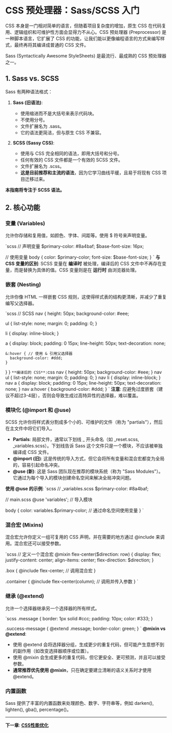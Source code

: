 ﻿# CSS 预处理器：Sass/SCSS 入门

CSS 本身是一门相对简单的语言，但随着项目复杂度的增加，原生 CSS 在代码复用、逻辑组织和可维护性方面会显得力不从心。CSS 预处理器 (Preprocessor) 是一种脚本语言，它扩展了 CSS 的功能，让我们能以更像编程语言的方式来编写样式，最终再将其编译成普通的 CSS 文件。

Sass (Syntactically Awesome StyleSheets) 是最流行、最成熟的 CSS 预处理器之一。

## 1. Sass vs. SCSS

Sass 有两种语法格式：

1.  **Sass (旧语法)**:
    - 使用缩进而不是大括号来表示代码块。
    - 不使用分号。
    - 文件扩展名为 .sass。
    - 它的语法更简洁，但与原生 CSS 不兼容。

2.  **SCSS (Sassy CSS)**:
    - 使用与 CSS 完全相同的语法，即用大括号和分号。
    - 任何有效的 CSS 文件都是一个有效的 SCSS 文件。
    - 文件扩展名为 .scss。
    - **这是目前推荐和主流的语法**，因为它学习曲线平缓，且易于将现有 CSS 项目迁移过来。

**本指南将专注于 SCSS 语法。**

## 2. 核心功能

### 变量 (Variables)
允许你存储和复用值，如颜色、字体、间距等。使用 $ 符号来声明变量。

`scss
// 声明变量
$primary-color: #8a4baf;
$base-font-size: 16px;

// 使用变量
body {
  color: $primary-color;
  font-size: $base-font-size;
}
`
**与 CSS 变量的区别**: SCSS 变量在 **编译时** 被处理，编译后的 CSS 文件中不再存在变量，而是替换为具体的值。CSS 变量则是在 **运行时** 由浏览器处理。

### 嵌套 (Nesting)
允许你像 HTML 一样嵌套 CSS 规则，这使得样式表的结构更清晰，并减少了重复编写父选择器。

`scss
// SCSS
nav {
  height: 50px;
  background-color: #eee;

  ul {
    list-style: none;
    margin: 0;
    padding: 0;
  }

  li {
    display: inline-block;
  }

  a {
    display: block;
    padding: 0 15px;
    line-height: 50px;
    text-decoration: none;

    &:hover { // 使用 & 引用父选择器
      background-color: #ddd;
    }
  }
}
`
**编译后的 CSS**:
`css
nav { height: 50px; background-color: #eee; }
nav ul { list-style: none; margin: 0; padding: 0; }
nav li { display: inline-block; }
nav a { display: block; padding: 0 15px; line-height: 50px; text-decoration: none; }
nav a:hover { background-color: #ddd; }
`
**注意**: 应避免过度嵌套（建议不超过3-4层），否则会导致生成过高特异性的选择器，难以覆盖。

### 模块化 (@import 和 @use)

SCSS 允许你将样式表分割成多个小的、可维护的文件（称为 "partials"），然后在主文件中将它们导入。
- **Partials**: 局部文件，通常以下划线 _ 开头命名（如 _reset.scss, _variables.scss）。下划线告诉 Sass 这个文件只是一个模块，不应该被单独编译成 CSS 文件。
- **@import (旧)**: 这是传统的导入方式，但它会将所有变量和混合宏都变为全局的，容易引起命名冲突。
- **@use (新)**: 这是 Sass 团队现在推荐的模块系统（称为 "Sass Modules"）。它通过为每个导入的模块创建命名空间来解决全局冲突问题。

**使用 @use 的示例**:
`scss
// _variables.scss
$primary-color: #8a4baf;

// main.scss
@use 'variables'; // 导入模块

body {
  color: variables.$primary-color; // 通过命名空间使用变量
}
`

### 混合宏 (Mixins)
混合宏允许你定义一组可复用的 CSS 声明，并在需要的地方通过 @include 来调用。混合宏还可以接受参数。

`scss
// 定义一个混合宏
@mixin flex-center($direction: row) {
  display: flex;
  justify-content: center;
  align-items: center;
  flex-direction: $direction;
}

.box {
  @include flex-center; // 调用混合宏
}

.container {
  @include flex-center(column); // 调用并传入参数
}
`

### 继承 (@extend)
允许一个选择器继承另一个选择器的所有样式。

`scss
.message {
  border: 1px solid #ccc;
  padding: 10px;
  color: #333;
}

.success-message {
  @extend .message;
  border-color: green;
}
`
**@mixin vs @extend**:
- 使用 @extend 会将选择器分组，生成更少的重复代码，但可能产生意想不到的副作用（如改变选择器顺序或位置）。
- 使用 @mixin 会生成更多的重复代码，但它更安全、更可预测，并且可以接受参数。
- **通常推荐优先使用 @mixin**，只在确定要建立清晰的语义关系时才使用 @extend。

### 内置函数
Sass 提供了丰富的内置函数来处理颜色、数字、字符串等，例如 darken(), lighten(), gba(), percentage()。

---
**下一章**: **[CSS性能优化](performance-optimization.md)**
